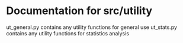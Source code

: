# Documentation for src/utility 

ut_general.py contains any utility functions for general use
ut_stats.py contains any utility functions for statistics analysis 
